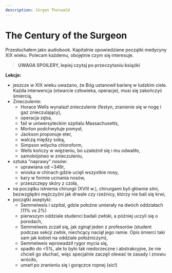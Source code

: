 ```yaml
---
description: Jürgen Thorwald
---
```


# The Century of the Surgeon

Przesłuchałem jako audiobook. Kapitalnie opowiedziane początki medycyny XIX wieku. Polecam każdemu, obojętnie czym się interesuje.

> **UWAGA SPOILERY, lepiej czytaj po przeczytaniu książki**


**Lekcje:**
- jeszcze w XIX wieku uważano, że Bóg ustanowił barierę w ludzkim ciele. Każda interwencja (otwarcie człowieka, operacje), musi się zakończyć śmiercią,
- Znieczulenie: 
	- Horace Wells wynalazł znieczulenie (festyn, zranienie się w nogę i gaz znieczulający),
	- operacja zęba, 
	- fail w uniwersyteckim szpitalu Massachusetts, 
	- Morton podchwytuje pomysł, 
	- Jackson proponuje eter, 
	- walczą między sobą, 
	- Simpson wdycha chloroform, 
	- Wells kończy w więzieniu, bo uzależnił się i mu odwaliło, 
	- samobójstwo w znieczuleniu,
- sztuka "naprawy" nosów:
	-  uprawiana od ~346r, 
	- wioska w chinach gdzie ucięli wszystkie nosy, 
	- kary w formie ucinania nosów,
	-  przeszczepy skóry z czoła,
- na początku istnienia chirurgii (XVIII w.), chirurgami byli głównie silni, bezwzględni mężczyźni jak drwale czy rzeźnicy, którzy nie bali się krwi,
- początki aseptyki:
	- Semmelweis i szpital, gdzie położne umierały na dwóch oddziałach (11% vs 2%)
	- pierwszym oddziale studenci badali zwłoki, a później uczyli się o porodach,
	- Semmelweis zczaił się, jak zginął jeden z profesorów (student podczas sekcji zwłok, niechcący naciął jego ramie. Opis śmierci taki sam jak kobiet na oddziale położniczym),
	- Semmelweis wprowadził rygor mycia się,
	- spadło do <5%, ale to było tak niedorzeczne i abstrakcyjne, że nie chcieli go słuchać, więc specjalnie zaczęli olewać te zasady i znowu wróciło,
	- umarł po zranieniu się i gorączce ropnej (sic!)